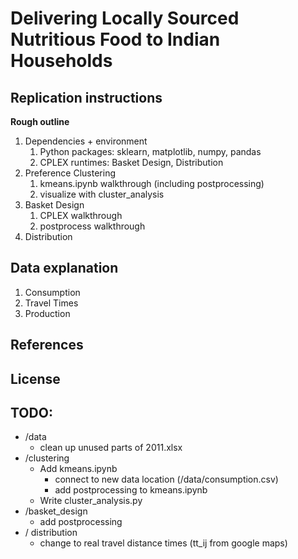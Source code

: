 # Delivering Locally Sourced Nutritious Food to Indian Households

## Replication instructions
**Rough outline**
1. Dependencies + environment
    1. Python packages: sklearn, matplotlib, numpy, pandas
    2. CPLEX runtimes: Basket Design, Distribution
2. Preference Clustering
    1. kmeans.ipynb walkthrough (including postprocessing)
    2. visualize with cluster_analysis
3. Basket Design
    1. CPLEX walkthrough
    2. postprocess walkthrough
4. Distribution

## Data explanation
1. Consumption
2. Travel Times
3. Production

## References

## License

## TODO:
- /data
    - clean up unused parts of 2011.xlsx
- /clustering
    - Add kmeans.ipynb
        - connect to new data location (/data/consumption.csv)
        - add postprocessing to kmeans.ipynb
    - Write cluster_analysis.py
- /basket_design
    - add postprocessing
- / distribution
    - change to real travel distance times (tt_ij from google maps)
